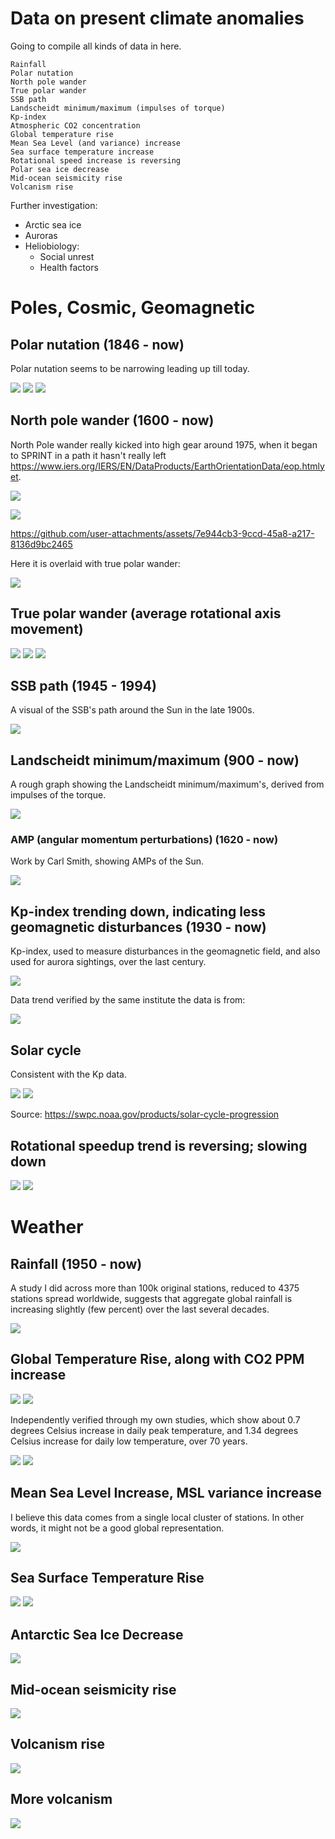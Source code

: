 # Data on present climate anomalies

Going to compile all kinds of data in here.

```
Rainfall
Polar nutation
North pole wander
True polar wander
SSB path
Landscheidt minimum/maximum (impulses of torque)
Kp-index
Atmospheric CO2 concentration
Global temperature rise
Mean Sea Level (and variance) increase
Sea surface temperature increase
Rotational speed increase is reversing
Polar sea ice decrease
Mid-ocean seismicity rise
Volcanism rise
```

Further investigation:
- Arctic sea ice
- Auroras
- Heliobiology:
	- Social unrest
	- Health factors

# Poles, Cosmic, Geomagnetic

## Polar nutation (1846 - now)

Polar nutation seems to be narrowing leading up till today.

![](img/SAVE_timeseries.png)
![](img/SAVE_calculated_deltax.png)
![](img/SAVE_calculated_deltay.png)

## North pole wander (1600 - now)

North Pole wander really kicked into high gear around 1975, when it began to SPRINT in a path it hasn't really left https://www.iers.org/IERS/EN/DataProducts/EarthOrientationData/eop.htmlyet.

![](img/landscheidt-rosetta.jpg)

![](img/nmp2.jpg)

https://github.com/user-attachments/assets/7e944cb3-9ccd-45a8-a217-8136d9bc2465

Here it is overlaid with true polar wander:

![](img/SAVE_polar_wander_overlay.png)

## True polar wander (average rotational axis movement)

![](img/polar-motion-drift.jpg)
![](img/iers-pole-x-motion.gif)
![](img/iers-pole-y-motion.gif)

## SSB path (1945 - 1994)

A visual of the SSB's path around the Sun in the late 1900s.

![](img/1824455551939662016-GVHDXVvX0AA6gdb.png)

## Landscheidt minimum/maximum (900 - now)

A rough graph showing the Landscheidt minimum/maximum's, derived from impulses of the torque.

![](img/double-am-derivative.png)

### AMP (angular momentum perturbations) (1620 - now)

Work by Carl Smith, showing AMPs of the Sun.

![](img/carl-smith.jpg)

## Kp-index trending down, indicating less geomagnetic disturbances (1930 - now)

Kp-index, used to measure disturbances in the geomagnetic field, and also used for aurora sightings, over the last century.

![](img/SAVE-1932-2024-ap-daily-average.png)

Data trend verified by the same institute the data is from:

![](img/Kp-all-histo.png)

## Solar cycle

Consistent with the Kp data.

![](img/solar-cycle1.jpg)
![](img/solar-cycle2.jpg)

Source: https://swpc.noaa.gov/products/solar-cycle-progression

## Rotational speedup trend is reversing; slowing down

![](img/12.webp)
![](img/13.webp)

# Weather

## Rainfall (1950 - now)

A study I did across more than 100k original stations, reduced to 4375 stations spread worldwide, suggests that aggregate global rainfall is increasing slightly (few percent) over the last several decades.

![](img/SAVE-cumulative-prcp-1950-2020.png)

## Global Temperature Rise, along with CO2 PPM increase

![](img/7.webp)
![](img/25.webp)

Independently verified through my own studies, which show about 0.7 degrees Celsius increase in daily peak temperature,  and 1.34 degrees Celsius increase for daily low temperature, over 70 years.

![](img/SAVE_TMAX_plot.png)
![](img/SAVE_TMIN_plot.png)

## Mean Sea Level Increase, MSL variance increase

I believe this data comes from a single local cluster of stations. In other words, it might not be a good global representation.

![](img/9.webp)

## Sea Surface Temperature Rise

![](img/18.webp)
![](img/27.webp)

## Antarctic Sea Ice Decrease

![](img/17.webp)

## Mid-ocean seismicity rise

![](img/19.webp)

## Volcanism rise

![](img/20.webp)

## More volcanism

![](img/volcano-trend.jpg)
